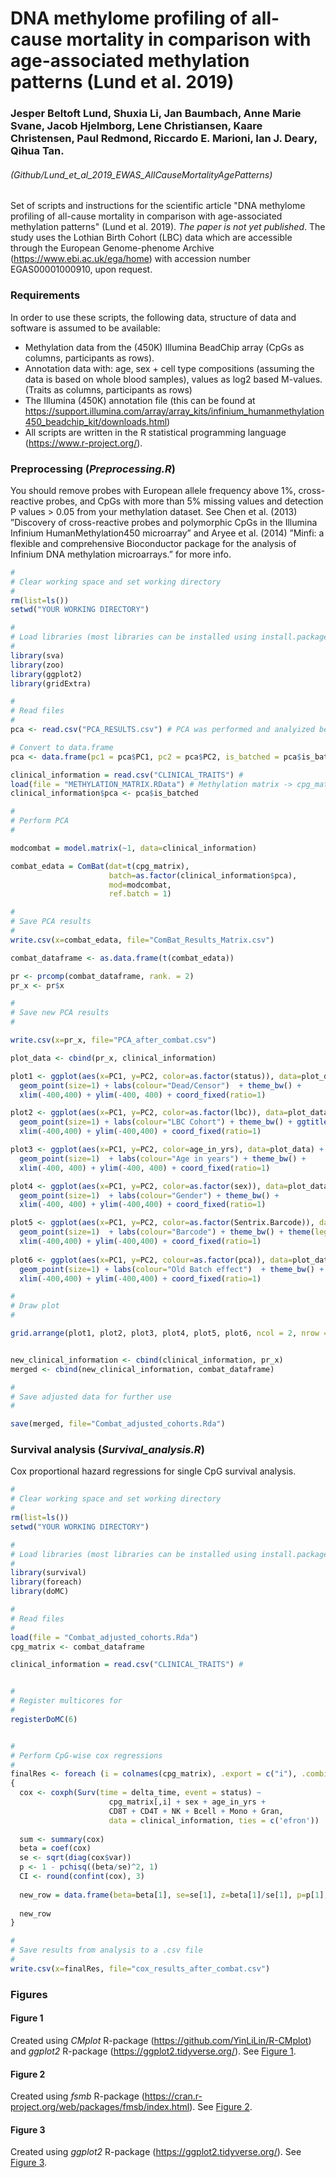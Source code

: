 # DNA methylome profiling of all-cause mortality in comparison with age-associated methylation patterns (Lund et al. 2019)
### Jesper Beltoft Lund, Shuxia Li, Jan Baumbach, Anne Marie Svane, Jacob Hjelmborg, Lene Christiansen, Kaare Christensen, Paul Redmond, Riccardo E. Marioni, Ian J. Deary, Qihua Tan.
###### (Github/Lund_et_al_2019_EWAS_AllCauseMortalityAgePatterns)
Set of scripts and instructions for the scientific article "DNA methylome profiling of all-cause mortality in comparison with age-associated methylation patterns" (Lund et al. 2019). 
*The paper is not yet published*.
The study uses the Lothian Birth Cohort (LBC) data which are accessible through the European Genome-phenome Archive (https://www.ebi.ac.uk/ega/home) with accession number EGAS00001000910, upon request.
### Requirements
In order to use these scripts, the following data, structure of data and software is assumed to be available:
+ Methylation data from the (450K) Illumina BeadChip array (CpGs as columns, participants as rows).
+ Annotation data with: age, sex + cell type compositions (assuming the data is based on whole blood samples), values as log2 based M-values. (Traits as columns, participants as rows)
+ The Illumina (450K) annotation file (this can be found at https://support.illumina.com/array/array_kits/infinium_humanmethylation450_beadchip_kit/downloads.html)
+ All scripts are written in the R statistical programming language (https://www.r-project.org/).
### Preprocessing (*Preprocessing.R*)
You should remove probes with European allele frequency above 1%, cross-reactive probes, and CpGs with more than 5% missing values and detection P values > 0.05 from your methylation dataset. See Chen et al. (2013) ”Discovery of cross-reactive probes and polymorphic CpGs in the Illumina Infinium HumanMethylation450 microarray” and Aryee et al. (2014) ”Minfi: a flexible and comprehensive Bioconductor package for the analysis of Infinium DNA methylation microarrays.” for more info.
```R
#
# Clear working space and set working directory
#
rm(list=ls())
setwd("YOUR WORKING DIRECTORY")

#
# Load libraries (most libraries can be installed using install.packages)
#
library(sva)
library(zoo)
library(ggplot2)
library(gridExtra)

#
# Read files
#
pca <- read.csv("PCA_RESULTS.csv") # PCA was performed and analyized beforehand

# Convert to data.frame
pca <- data.frame(pc1 = pca$PC1, pc2 = pca$PC2, is_batched = pca$is_batched)

clinical_information = read.csv("CLINICAL_TRAITS") # 
load(file = "METHYLATION_MATRIX.RData") # Methylation matrix -> cpg_matrix
clinical_information$pca <- pca$is_batched

#
# Perform PCA
#

modcombat = model.matrix(~1, data=clinical_information)

combat_edata = ComBat(dat=t(cpg_matrix), 
                      batch=as.factor(clinical_information$pca), 
                      mod=modcombat,
                      ref.batch = 1)

#
# Save PCA results
#
write.csv(x=combat_edata, file="ComBat_Results_Matrix.csv")

combat_dataframe <- as.data.frame(t(combat_edata))

pr <- prcomp(combat_dataframe, rank. = 2)
pr_x <- pr$x

#
# Save new PCA results
#

write.csv(x=pr_x, file="PCA_after_combat.csv")

plot_data <- cbind(pr_x, clinical_information)

plot1 <- ggplot(aes(x=PC1, y=PC2, color=as.factor(status)), data=plot_data) + 
  geom_point(size=1) + labs(colour="Dead/Censor")  + theme_bw() +
  xlim(-400,400) + ylim(-400, 400) + coord_fixed(ratio=1)

plot2 <- ggplot(aes(x=PC1, y=PC2, color=as.factor(lbc)), data=plot_data) + 
  geom_point(size=1) + labs(colour="LBC Cohort") + theme_bw() + ggtitle("Status") +
  xlim(-400,400) + ylim(-400,400) + coord_fixed(ratio=1)

plot3 <- ggplot(aes(x=PC1, y=PC2, color=age_in_yrs), data=plot_data) + 
  geom_point(size=1)  + labs(colour="Age in years") + theme_bw() +
  xlim(-400, 400) + ylim(-400, 400) + coord_fixed(ratio=1)

plot4 <- ggplot(aes(x=PC1, y=PC2, color=as.factor(sex)), data=plot_data) + 
  geom_point(size=1)  + labs(colour="Gender") + theme_bw() +
  xlim(-400, 400) + ylim(-400,400) + coord_fixed(ratio=1)

plot5 <- ggplot(aes(x=PC1, y=PC2, color=as.factor(Sentrix.Barcode)), data=plot_data) + 
  geom_point(size=1)  + labs(colour="Barcode") + theme_bw() + theme(legend.position = "none") + ggtitle("Chip Barcodes") +
  xlim(-400,400) + ylim(-400,400) + coord_fixed(ratio=1)
  
plot6 <- ggplot(aes(x=PC1, y=PC2, colour=as.factor(pca)), data=plot_data) + 
  geom_point(size=1) + labs(colour="Old Batch effect")  + theme_bw() +
  xlim(-400,400) + ylim(-400,400) + coord_fixed(ratio=1)

#
# Draw plot
#

grid.arrange(plot1, plot2, plot3, plot4, plot5, plot6, ncol = 2, nrow = 3)


new_clinical_information <- cbind(clinical_information, pr_x)
merged <- cbind(new_clinical_information, combat_dataframe)

#
# Save adjusted data for further use
#

save(merged, file="Combat_adjusted_cohorts.Rda")
```
### Survival analysis (*Survival_analysis.R*)
Cox proportional hazard regressions for single CpG survival analysis.  
```R
#
# Clear working space and set working directory
#
rm(list=ls())
setwd("YOUR WORKING DIRECTORY")

#
# Load libraries (most libraries can be installed using install.packages)
#
library(survival)
library(foreach)
library(doMC)

#
# Read files
#
load(file = "Combat_adjusted_cohorts.Rda")
cpg_matrix <- combat_dataframe

clinical_information = read.csv("CLINICAL_TRAITS") #


#
# Register multicores for  
#
registerDoMC(6)


#
# Perform CpG-wise cox regressions
#
finalRes <- foreach (i = colnames(cpg_matrix), .export = c("i"), .combine = rbind) %dopar% 
{
  cox <- coxph(Surv(time = delta_time, event = status) ~ 
                      cpg_matrix[,i] + sex + age_in_yrs + 
                      CD8T + CD4T + NK + Bcell + Mono + Gran, 
                      data = clinical_information, ties = c('efron'))
  
  sum <- summary(cox)
  beta = coef(cox)
  se <- sqrt(diag(cox$var))
  p <- 1 - pchisq((beta/se)^2, 1)
  CI <- round(confint(cox), 3)
  
  new_row = data.frame(beta=beta[1], se=se[1], z=beta[1]/se[1], p=p[1], CI=t(CI[1,]), row.names = c(i))
  
  new_row 
}

#
# Save results from analysis to a .csv file
#
write.csv(x=finalRes, file="cox_results_after_combat.csv")
```

### Figures
#### Figure 1 
Created using *CMplot* R-package (https://github.com/YinLiLin/R-CMplot) and *ggplot2* R-package (https://ggplot2.tidyverse.org/). 
See [Figure 1](Figure1.pdf).

#### Figure 2
Created using *fsmb* R-package (https://cran.r-project.org/web/packages/fmsb/index.html).
See [Figure 2](Figure2.pdf).

#### Figure 3
Created using *ggplot2* R-package (https://ggplot2.tidyverse.org/).
See [Figure 3](Figure3.pdf).




